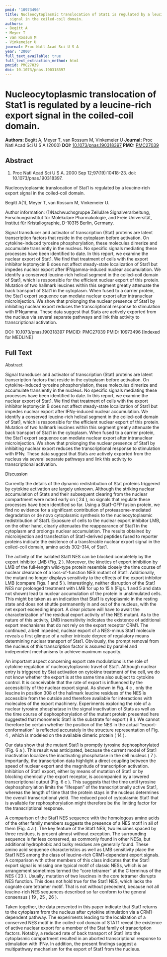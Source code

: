 ```yaml
---
pmid: '10973496'
title: Nucleocytoplasmic translocation of Stat1 is regulated by a leucine-rich export
  signal in the coiled-coil domain.
authors:
- Begitt A
- Meyer T
- van Rossum M
- Vinkemeier U
journal: Proc Natl Acad Sci U S A
year: '2000'
full_text_available: true
full_text_extraction_method: html
pmcid: PMC27039
doi: 10.1073/pnas.190318397
---
```


# Nucleocytoplasmic translocation of Stat1 is regulated by a leucine-rich export signal in the coiled-coil domain.
**Authors:** Begitt A, Meyer T, van Rossum M, Vinkemeier U
**Journal:** Proc Natl Acad Sci U S A (2000)
**DOI:** [10.1073/pnas.190318397](https://doi.org/10.1073/pnas.190318397)
**PMC:** [PMC27039](https://www.ncbi.nlm.nih.gov/pmc/articles/PMC27039/)

## Abstract

1. Proc Natl Acad Sci U S A. 2000 Sep 12;97(19):10418-23. doi: 
10.1073/pnas.190318397.

Nucleocytoplasmic translocation of Stat1 is regulated by a leucine-rich export 
signal in the coiled-coil domain.

Begitt A(1), Meyer T, van Rossum M, Vinkemeier U.

Author information:
(1)Nachwuchsgruppe Zelluläre Signalverarbeitung, Forschungsinstitut für 
Molekulare Pharmakologie, and Freie Universität, Institut für Kristallographie, 
D-10315 Berlin, Germany.

Signal transducer and activator of transcription (Stat) proteins are latent 
transcription factors that reside in the cytoplasm before activation. On 
cytokine-induced tyrosine phosphorylation, these molecules dimerize and 
accumulate transiently in the nucleus. No specific signals mediating these 
processes have been identified to date. In this report, we examine the nuclear 
export of Stat1. We find that treatment of cells with the export inhibitor 
leptomycin B does not affect steady-state localization of Stat1 but impedes 
nuclear export after IFNgamma-induced nuclear accumulation. We identify a 
conserved leucine-rich helical segment in the coiled-coil domain of Stat1, which 
is responsible for the efficient nuclear export of this protein. Mutation of two 
hallmark leucines within this segment greatly attenuate the back transport of 
Stat1 in the cytoplasm. When fused to a carrier protein, the Stat1 export 
sequence can mediate nuclear export after intranuclear microinjection. We show 
that prolonging the nuclear presence of Stat1 by inhibiting nuclear export 
reduces the transcriptional response to stimulation with IFNgamma. These data 
suggest that Stats are actively exported from the nucleus via several separate 
pathways and link this activity to transcriptional activation.

DOI: 10.1073/pnas.190318397
PMCID: PMC27039
PMID: 10973496 [Indexed for MEDLINE]

## Full Text

Abstract

Signal transducer and activator of transcription (Stat) proteins are latent transcription factors that reside in the cytoplasm before activation. On cytokine-induced tyrosine phosphorylation, these molecules dimerize and accumulate transiently in the nucleus. No specific signals mediating these processes have been identified to date. In this report, we examine the nuclear export of Stat1. We find that treatment of cells with the export inhibitor leptomycin B does not affect steady-state localization of Stat1 but impedes nuclear export after IFNγ-induced nuclear accumulation. We identify a conserved leucine-rich helical segment in the coiled-coil domain of Stat1, which is responsible for the efficient nuclear export of this protein. Mutation of two hallmark leucines within this segment greatly attenuate the back transport of Stat1 in the cytoplasm. When fused to a carrier protein, the Stat1 export sequence can mediate nuclear export after intranuclear microinjection. We show that prolonging the nuclear presence of Stat1 by inhibiting nuclear export reduces the transcriptional response to stimulation with IFNγ. These data suggest that Stats are actively exported from the nucleus via several separate pathways and link this activity to transcriptional activation.

Discussion

Currently the details of the dynamic redistribution of Stat proteins triggered by cytokine activation are largely unknown. Although the striking nuclear accumulation of Stats and their subsequent clearing from the nuclear compartment were noted early on ( 24 ), no signals that regulate these processes have been identified so far. Using a Stat1-GFP fusion protein, we find no evidence for a significant contribution of proteasome-mediated degradation or de novo cytoplasmic synthesis to the nucleocytoplasmic redistribution of Stat1. Exposure of cells to the nuclear export inhibitor LMB, on the other hand, clearly attenuates the reappearance of Stat1 in the cytoplasm and prolongs nuclear accumulation. The results obtained by microinjection and transfection of Stat1-derived peptides fused to reporter proteins indicate the existence of a transferable nuclear export signal in the coiled-coil domain, amino acids 302–314, of Stat1.

The activity of the isolated Stat1 NES can be blocked completely by the export inhibitor LMB (Fig. 2 ). Moreover, the kinetics of export inhibition by LMB of the full-length wild-type protein resemble closely the time course of nuclear clearance of a loss-of-function NES mutant of Stat1. Additionally, the mutant no longer displays sensitivity to the effects of the export inhibitor LMB (compare Figs. 1 and 5 ). Interestingly, neither disruption of the Stat1 NES nor prolonged treatment with LMB for up to 15 h (Figs. 1 and 5 and data not shown) lead to nuclear accumulation of the protein in unstimulated cells. This might be taken as an indication that Stat1 is cytoplasmic in the resting state and does not shuttle permanently in and out of the nucleus, with the net export exceeding import. A clear picture will have to await the characterization of the residual export activity of the NES mutant. As to the nature of this activity, LMB insensitivity indicates the existence of additional export mechanisms that do not rely on the export receptor CRM1. The continued, albeit impeded, nuclear export of a NES-minus Stat1 molecule reveals a first glimpse of a rather intricate degree of regulatory means determining nuclear transport of Stat1. Obviously, the prompt removal from the nucleus of this transcription factor is assured by parallel and independent mechanisms to achieve maximum capacity.

An important aspect concerning export rate modulations is the role of cytokine regulation of nucleocytoplasmic travel of Stat1. Although nuclear entry is triggered by Stat activation on cytokine treatment of the cell, we do not know whether the export is at the same time also subject to cytokine control. It is conceivable that the rate of export is influenced by the accessibility of the nuclear export signal. As shown in Fig. 4 c , only the leucine in position 308 of the hallmark leucine residues of the NES is accessible from the outside and therefore available for interactions with molecules of the export machinery. Experiments exploring the role of a nuclear tyrosine phosphatase in the signal inactivation of Stats as well as the time course of dephosphorylation of the mutant protein presented here suggested that monomeric Stat1 is the substrate for export ( 8 ). We cannot therefore be certain whether the position of the NES in the actual “export-conformation” is reflected accurately in the structure representation of Fig. 4 , which is modeled on the available dimeric protein ( 14 ).

Our data show that the mutant Stat1 is promptly tyrosine dephosphorylated (Fig. 6 a ). This result was anticipated, because the current model of Stat1 inactivation localizes the inactivating phosphatase in the cell nucleus ( 7 ). Importantly, the transcription data highlight a direct coupling between the speed of nuclear export and the magnitude of transcription activation. Inhibition of Stat1 export, either by means of mutation of Stat1 or by blocking chemically the export receptor, is accompanied by a lowered transcriptional output (Fig. 6 c ). This suggests that the time until tyrosine dephosphorylation limits the “lifespan” of the transcriptionally active Stat1, whereas the length of time that the protein stays in the nucleus determines the overall transcriptional yield. The reduced pool of cytoplasmic Stat1 that is available for rephosphorylation might therefore be the limiting factor for the transcriptional response.

A comparison of the Stat1 NES sequence with the homologous amino acids of the other family members suggests the presence of a NES motif in all of them (Fig. 4 a ). The key feature of the Stat1 NES, two leucines spaced by three residues, is present almost without exception. The surrounding sequence is far less conserved, as commonly found in other NESs, but additional hydrophobic and bulky residues are generally found. These amino acid sequence characteristics as well as LMB sensitivity place the Stat1 NES among the class of leucine-rich CRM1-dependent export signals. A comparison with other members of this class indicates that the Stat1 export signal is missing one typical motif of classic NESs, which is an arrangement sometimes termed the “core tetramer” at the C terminus of the NES ( 23 ). Usually, mutation of two leucines in the core tetramer disrupts NES function. This does not hold true for the Stat1 NES, which lacks the cognate core tetramer motif. That is not without precedent, because not all leucine-rich NES sequences described so far conform to the general consensus ( 19 , 25 , 26 ).

Taken together, the data presented in this paper indicate that Stat1 returns to the cytoplasm from the nucleus after cytokine stimulation via a CRM1-dependent pathway. The experiments leading to the localization of a conserved NES motif in the coiled-coil domain of STAT1 reveal the existence of active nuclear export for a member of the Stat family of transcription factors. Notably, a reduced rate of back transport of Stat1 into the cytoplasmic compartment resulted in an aborted transcriptional response to stimulation with IFNγ. In addition, the present findings suggest a multipathway mechanism for the export of Stat1 from the nucleus.
